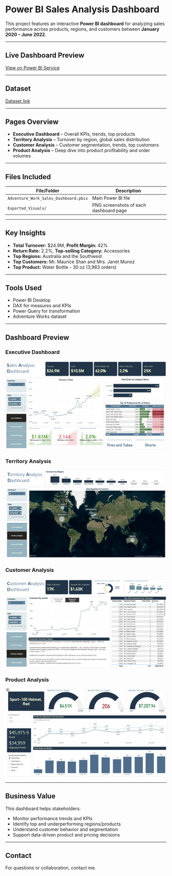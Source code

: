 
# Power BI Sales Analysis Dashboard

This project features an interactive **Power BI dashboard** for analyzing sales performance across products, regions, and customers between **January 2020 – June 2022**.

---
## Live Dashboard Preview
[View on Power BI Service](https://app.powerbi.com/view?r=eyJrIjoiMGJjOGFjZGQtOWUyYS00MjA5LTgwYTQtNGE3ZGQ4YmE0N2Q3IiwidCI6ImQxNzcyNDUxLTYxMmUtNDljZS1iNjUzLWYxYThkMjI4MmZmZCJ9)

---
## Dataset
[Dataset link](https://www.kaggle.com/datasets/sadia21121/adventure-bike-sales-dataset)

---

## Pages Overview

- **Executive Dashboard** – Overall KPIs, trends, top products
- **Territory Analysis** – Turnover by region, global sales distribution
- **Customer Analysis** – Customer segmentation, trends, top customers
- **Product Analysis** – Deep dive into product profitability and order volumes

---

## Files Included

| File/Folder | Description |
|-------------|-------------|
| `Adventure_Work_Sales_Dashboard.pbix` | Main Power BI file |
| `Exported_Visuals/` | PNG screenshots of each dashboard page |

---

## Key Insights

- **Total Turnover:** $24.9M, **Profit Margin:** 42%
- **Return Rate:** 2.2%, **Top-selling Category:** Accessories
- **Top Regions:** Australia and the Southwest
- **Top Customers:** Mr. Maurice Shan and Mrs. Janet Munoz
- **Top Product:** Water Bottle - 30 oz (3,983 orders)

---

## Tools Used

- Power BI Desktop
- DAX for measures and KPIs
- Power Query for transformation
- Adventure Works dataset
---

## Dashboard Preview

### Executive Dashboard  
![Executive Dashboard](./Executive_Dashboard.png)

### Territory Analysis  
![Territory Analysis](./Territory_Analysis.png)

### Customer Analysis  
![Customer Analysis](./Customer_Analysis.png)

### Product Analysis  
![Product Analysis](./Product_Analysis.png)

---

## Business Value

This dashboard helps stakeholders:

- Monitor performance trends and KPIs
- Identify top and underperforming regions/products
- Understand customer behavior and segmentation
- Support data-driven product and pricing decisions

---

## Contact

For questions or collaboration, contact me.
